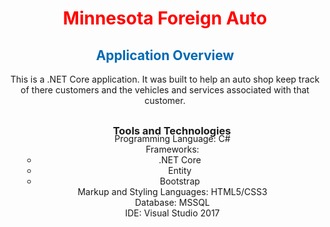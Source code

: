 
   <div style="text-align: center; color: red">
   <h1>Minnesota Foreign Auto</h1>
   </div>

 
<h2 style="color: #0069B3; text-align: center">Application Overview</h2>
<p style="text-align:center; margin-bottom: 30px">This is a .NET Core application. It was built to help an auto shop keep track of there customers and the vehicles and services associated with that customer.</p>

<h3 style="margin-left: 22px; text-align: center; margin-bottom: -20px">Tools and Technologies</h3>
<ul style="text-align: center; list-style: none">
    <li>Programming Language: C#</li>
    <li>Frameworks:<ul><li>.NET Core</li><li>Entity</li><li>Bootstrap</li></ul></li>
    <li>Markup and Styling Languages: HTML5/CSS3</li>
    <li>Database: MSSQL</li>
    <li>IDE: Visual Studio 2017</li>
</ul>




